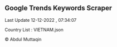 

## Google Trends Keywords Scraper 
 
Last Update 12-12-2022 , 07:34:07

Country List :
VIETNAM.json



© Abdul Muttaqin 

